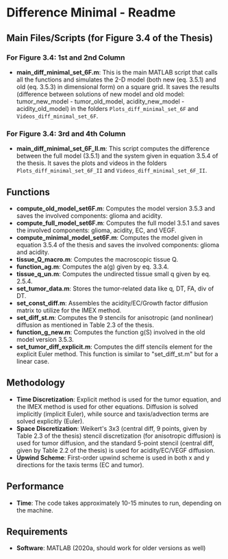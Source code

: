 # Difference Minimal - Readme

## Main Files/Scripts (for Figure 3.4 of the Thesis)

### For Figure 3.4: 1st and 2nd Column
- **main_diff_minimal_set_6F.m**: This is the main MATLAB script that calls all the functions and simulates the 2-D model (both new (eq. 3.5.1) and old (eq. 3.5.3) in dimensional form) on a square grid. It saves the results (difference between solutions of new model and old model: tumor_new_model - tumor_old_model, acidity_new_model - acidity_old_model) in the folders `Plots_diff_minimal_set_6F` and `Videos_diff_minimal_set_6F`.

### For Figure 3.4: 3rd and 4th Column
- **main_diff_minimal_set_6F_II.m**: This script computes the difference between the full model (3.5.1) and the system given in equation 3.5.4 of the thesis. It saves the plots and videos in the folders `Plots_diff_minimal_set_6F_II` and `Videos_diff_minimal_set_6F_II`.

## Functions
- **compute_old_model_set6F.m**: Computes the model version 3.5.3 and saves the involved components: glioma and acidity.
- **compute_full_model_set6F.m**: Computes the full model 3.5.1 and saves the involved components: glioma, acidity, EC, and VEGF.
- **compute_minimal_model_set6F.m**: Computes the model given in equation 3.5.4 of the thesis and saves the involved components: glioma and acidity.
- **tissue_Q_macro.m**: Computes the macroscopic tissue Q.
- **function_ag.m**: Computes the a(g) given by eq. 3.3.4.
- **tissue_q_un.m**: Computes the undirected tissue small q given by eq. 2.5.4.
- **set_tumor_data.m**: Stores the tumor-related data like q, DT, FA, div of DT.
- **set_const_diff.m**: Assembles the acidity/EC/Growth factor diffusion matrix to utilize for the IMEX method.
- **set_diff_st.m**: Computes the 9 stencils for anisotropic (and nonlinear) diffusion as mentioned in Table 2.3 of the thesis.
- **function_g_new.m**: Computes the function g(S) involved in the old model version 3.5.3.
- **set_tumor_diff_explicit.m**: Computes the diff stencils element for the explicit Euler method. This function is similar to "set_diff_st.m" but for a linear case.

## Methodology
- **Time Discretization**: Explicit method is used for the tumor equation, and the IMEX method is used for other equations. Diffusion is solved implicitly (implicit Euler), while source and taxis/advection terms are solved explicitly (Euler).
- **Space Discretization**: Weikert's 3x3 (central diff, 9 points, given by Table 2.3 of the thesis) stencil discretization (for anisotropic diffusion) is used for tumor diffusion, and the standard 5-point stencil (central diff, given by Table 2.2 of the thesis) is used for acidity/EC/VEGF diffusion.
- **Upwind Scheme**: First-order upwind scheme is used in both x and y directions for the taxis terms (EC and tumor).

## Performance
- **Time**: The code takes approximately 10-15 minutes to run, depending on the machine.

## Requirements
- **Software**: MATLAB (2020a, should work for older versions as well)